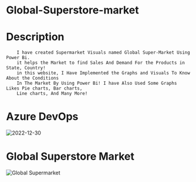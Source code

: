# Global-Superstore-market

# Description
        I have created Supermarket Visuals named Global Super-Market Using Power Bi. 
        it helps the Market to find Sales And Demand For the Products in State, Country! 
        in this website, I Have Implemented the Graphs and Visuals To Know About the Conditions 
        In The Market By Using Power Bi! I have Also Used Some Graphs Likes Pie charts, Bar charts, 
        Line charts, And Many More!
        
 # Azure DevOps
 ![2022-12-30](https://user-images.githubusercontent.com/103365435/210037073-3264a347-9ae8-49a1-bc83-769559e6a0b6.png)

 # Global Superstore Market
![Global Supermarket](https://user-images.githubusercontent.com/103365435/209458396-bd8ecb13-a615-4877-9723-50b704a62d34.png)
